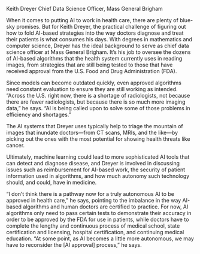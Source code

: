 Keith Dreyer
Chief Data Science Officer, Mass General Brigham

When it comes to putting AI to work in health care, there are plenty of blue-sky promises. But for Keith Dreyer, the practical challenge of figuring out how to fold AI-based strategies into the way doctors diagnose and treat their patients is what consumes his days. With degrees in mathematics and computer science, Dreyer has the ideal background to serve as chief data science officer at Mass General Brigham. It’s his job to oversee the dozens of AI-based algorithms that the health system currently uses in reading images, from strategies that are still being tested to those that have received approval from the U.S. Food and Drug Administration (FDA).

Since models can become outdated quickly, even approved algorithms need constant evaluation to ensure they are still working as intended. “Across the U.S. right now, there is a shortage of radiologists, not because there are fewer radiologists, but because there is so much more imaging data,” he says. “AI is being called upon to solve some of those problems in efficiency and shortages.”

The AI systems that Dreyer uses typically help to triage the mountain of images that inundate doctors—from CT scans, MRIs, and the like—by picking out the ones with the most potential for showing health threats like cancer.

Ultimately, machine learning could lead to more sophisticated AI tools that can detect and diagnose disease, and Dreyer is involved in discussing issues such as reimbursement for AI-based work, the security of patient information used in algorithms, and how much autonomy such technology should, and could, have in medicine.

“I don’t think there is a pathway now for a truly autonomous AI to be approved in health care,” he says, pointing to the imbalance in the way AI-based algorithms and human doctors are certified to practice. For now, AI algorithms only need to pass certain tests to demonstrate their accuracy in order to be approved by the FDA for use in patients, while doctors have to complete the lengthy and continuous process of medical school, state certification and licensing, hospital certification, and continuing medical education. “At some point, as AI becomes a little more autonomous, we may have to reconsider the [AI approval] process,” he says.

